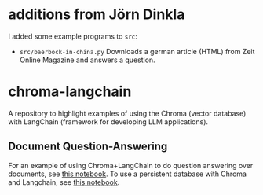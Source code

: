# additions from Jörn Dinkla

I added some example programs to `src`:

- `src/baerbock-in-china.py` Downloads a german article (HTML) from Zeit Online Magazine and answers a question.

# chroma-langchain

A repository to highlight examples of using the Chroma (vector database) with LangChain (framework for developing LLM applications).

## Document Question-Answering

For an example of using Chroma+LangChain to do question answering over documents, see [this notebook](qa.ipynb).
To use a persistent database with Chroma and Langchain, see [this notebook](qa_persistent.ipynb).
